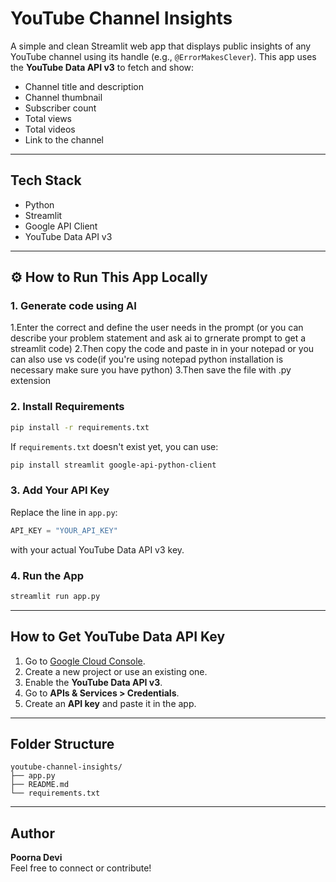 # YouTube Channel Insights

A simple and clean Streamlit web app that displays public insights of any YouTube channel using its handle (e.g., `@ErrorMakesClever`). This app uses the **YouTube Data API v3** to fetch and show:

- Channel title and description
- Channel thumbnail
- Subscriber count
- Total views
- Total videos
- Link to the channel
----
## Tech Stack

- Python
- Streamlit
- Google API Client
- YouTube Data API v3
----
## ⚙️ How to Run This App Locally

### 1. Generate code using AI
1.Enter the correct and define the user needs in the prompt
(or you can describe your problem statement and ask ai to grnerate  prompt to get a streamlit code)
2.Then copy the code and paste in in your notepad or you can also use vs code(if you're using notepad python installation is necessary make sure you have python)
3.Then save the file with .py extension

### 2. Install Requirements

```bash
pip install -r requirements.txt
```

If `requirements.txt` doesn't exist yet, you can use:

```bash
pip install streamlit google-api-python-client
```

### 3. Add Your API Key

Replace the line in `app.py`:

```python
API_KEY = "YOUR_API_KEY"
```

with your actual YouTube Data API v3 key.

### 4. Run the App

```bash
streamlit run app.py
```

---

## How to Get YouTube Data API Key

1. Go to [Google Cloud Console](https://console.cloud.google.com/).
2. Create a new project or use an existing one.
3. Enable the **YouTube Data API v3**.
4. Go to **APIs & Services > Credentials**.
5. Create an **API key** and paste it in the app.

---

## Folder Structure

```
youtube-channel-insights/
├── app.py
├── README.md
└── requirements.txt
```

---

## Author

**Poorna Devi**  
Feel free to connect or contribute!

